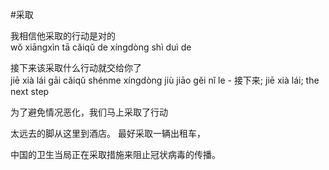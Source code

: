 #采取

我相信他采取的行动是对的\
wǒ xiāngxìn tā cǎiqǔ de xíngdòng shì duì de

接下来该采取什么行动就交给你了\
jiē xià lái gāi cǎiqǔ shénme xíngdòng jiù jiāo gěi nǐ le
    - 接下来; jiē xià lái; the next step

为了避免情况恶化，我们马上采取了行动

太远去的脚从这里到酒店。 最好采取一辆出租车，

中国的卫生当局正在采取措施来阻止冠状病毒的传播。

